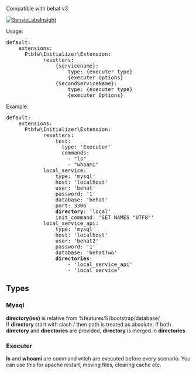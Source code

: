 Compatible with behat v3

[![SensioLabsInsight](https://insight.sensiolabs.com/projects/89d83982-c16c-47df-8f3c-1b40d6621a64/big.png)](https://insight.sensiolabs.com/projects/89d83982-c16c-47df-8f3c-1b40d6621a64)

Usage:

<pre>
default:
    extensions:
      Ptbfw\Initializer\Extension:
            resetters:
                {servicename}:
                    type: {executer type}
                    {executer Options}
                {SecondServiceName}:
                    type: {executer type}
                    {executer Options}
</pre>

Example:

<pre>
default:
    extensions:
      Ptbfw\Initializer\Extension:
            resetters:
                test:
                  type: 'Executer'
                  commands:
                    - "ls"
                    - "whoami"
            local_service:
                type: 'mysql'
                host: 'localhost'
                user: 'behat'
                password: '1'
                database: 'behat'
                port: 3306
                <b>directory</b>: 'local'
                init_command: 'SET NAMES "UTF8"'
            local_service_api:
                type: 'mysql'
                host: 'localhost'
                user: 'behat2'
                password: '1'
                database: 'behatTwo'
                <b>directories</b>:
                    - 'local_service_api'
                    - 'local_service'
</pre>

<h2>Types</h2>

<h3>Mysql</h3>
<b>directory(ies)</b> is relative from %features%/bootstrap/database/<br>
If <b>directory</b> start with slash / then path is treated as absolute.
</pre>
If both <b>directory</b> and <b>directories</b> are provided, <b>directory</b> is merged in <b>directories</b>

<h3>Executer</h3>
<b>ls</b> and <b>whoami</b> are command witch are executed before every scenario.
You can use this for apache restart, moving files, clearing cache etc.
